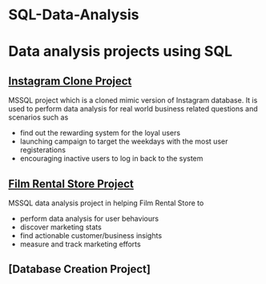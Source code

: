 # SQL-Data-Analysis
# Data analysis projects using SQL


## [Instagram Clone Project](https://github.com/shaharlevi1/SQL-Data-Analysis/blob/main/Instagram_analysis.sql)
MSSQL project which is a cloned mimic version of Instagram database. 
It is used to perform data analysis for real world business related questions and scenarios such as
+ find out the rewarding system for the loyal users
+ launching campaign to target the weekdays with the most user registerations
+ encouraging inactive users to log in back to the system

## [Film Rental Store Project](https://github.com/shaharlevi1/SQL-Data-Analysis/blob/main/sakila-analysis.sql)
MSSQL data analysis project in helping Film Rental Store to 
+ perform data analysis for user behaviours
+ discover marketing stats
+ find actionable customer/business insights
+ measure and track marketing efforts

## [Database Creation Project]

